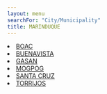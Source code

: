 ```yaml
---
layout: menu
searchFor: "City/Municipality"
title: MARINDUQUE
---
```

<li><a class="oID" href="{{site.url}}/citymuni/4001.html" value="MARINDUQUE, BOAC" rel="external">BOAC</a></li><li><a class="oID" href="{{site.url}}/citymuni/4002.html" value="MARINDUQUE, BUENAVISTA" rel="external">BUENAVISTA</a></li><li><a class="oID" href="{{site.url}}/citymuni/4003.html" value="MARINDUQUE, GASAN" rel="external">GASAN</a></li><li><a class="oID" href="{{site.url}}/citymuni/4004.html" value="MARINDUQUE, MOGPOG" rel="external">MOGPOG</a></li><li><a class="oID" href="{{site.url}}/citymuni/4005.html" value="MARINDUQUE, SANTA CRUZ" rel="external">SANTA CRUZ</a></li><li><a class="oID" href="{{site.url}}/citymuni/4006.html" value="MARINDUQUE, TORRIJOS" rel="external">TORRIJOS</a></li>